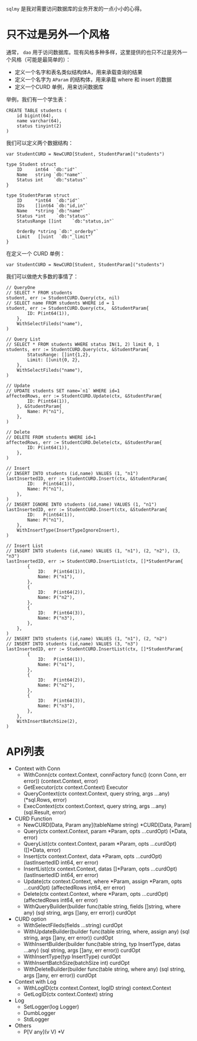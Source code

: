 `sqlmy` 是我对需要访问数据库的业务开发的一点小小的心得。

# 只不过是另外一个风格
通常， `dao` 用于访问数据库。现有风格多种多样，这里提供的也只不过是另外一个风格（可能是最简单的）：
- 定义一个名字和表名类似结构体A，用来承载查询的结果
- 定义一个名字为 `AParam` 的结构体，用来承载 where 和 insert 的数据
- 定义一个CURD 单例，用来访问数据库

举例，我们有一个学生表：
```
CREATE TABLE students (
    id bigint(64),
    name varchar(64),
    status tinyint(2)
)
```

我们可以定义两个数据结构：
```
var StudentCURD = NewCURD[Student, StudentParam]("students")

type Student struct
	ID     int64  `db:"id"`
	Name   string `db:"name"`
	Status int    `db:"status"`
}

type StudentParam struct
	ID     *int64  `db:"id"`
	IDs    []int64 `db:"id,in"`
	Name   *string `db:"name"`
	Status *int    `db:"status"`
	StatusRange []int    `db:"status,in"`

	OrderBy *string `db:"_orderby"`
	Limit   []uint  `db:"_limit"`
}
```

在定义一个 CURD 单例：
```
var StudentCURD = NewCURD[Student, StudentParam]("students")
```

我们可以做绝大多数的事情了：
```
// QueryOne
// SELECT * FROM students
student, err := StudentCURD.Query(ctx, nil)
// SELECT name FROM students WHERE id = 1
student, err := StudentCURD.Query(ctx,  &StudentParam{ 
        ID: P(int64(1)),
    }, 
    WithSelectFileds("name"),
)

// Query List
// SELECT * FROM students WHERE status IN(1, 2) limit 0, 1
students, err := StudentCURD.Query(ctx, &StudentParam{ 
        StatusRange: []int{1,2}, 
        Limit: []unit{0, 2}, 
    }, 
    WithSelectFileds("name"),
)

// Update
// UPDATE students SET name=`n1` WHERE id=1
affectedRows, err := StudentCURD.Update(ctx, &StudentParam{
		ID: P(int64(1)),
	}, &StudentParam{
		Name: P("n1"),
	},
)

// Delete
// DELETE FROM students WHERE id=1
affectedRows, err := StudentCURD.Delete(ctx, &StudentParam{
		ID: P(int64(1)),
	},
)

// Insert
// INSERT INTO students (id,name) VALUES (1, "n1")
lastInsertedID, err := StudentCURD.Insert(ctx, &StudentParam{
		ID:   P(int64(1)),
		Name: P("n1"),
	},
)
// INSERT IGNORE INTO students (id,name) VALUES (1, "n1")
lastInsertedID, err := StudentCURD.Insert(ctx, &StudentParam{
		ID:   P(int64(1)),
		Name: P("n1"),
	},
    WithInsertType(InsertTypeIgnoreInsert),
)

// Insert List
// INSERT INTO students (id,name) VALUES (1, "n1"), (2, "n2"), (3, "n3")
lastInsertedID, err := StudentCURD.InsertList(ctx, []*StudentParam{
		{
			ID:   P(int64(1)),
			Name: P("n1"),
		},
		{
			ID:   P(int64(2)),
			Name: P("n2"),
		},
		{
			ID:   P(int64(3)),
			Name: P("n3"),
		},
	},
)
// INSERT INTO students (id,name) VALUES (1, "n1"), (2, "n2")
// INSERT INTO students (id,name) VALUES (3, "n3")
lastInsertedID, err := StudentCURD.InsertList(ctx, []*StudentParam{
		{
			ID:   P(int64(1)),
			Name: P("n1"),
		},
		{
			ID:   P(int64(2)),
			Name: P("n2"),
		},
		{
			ID:   P(int64(3)),
			Name: P("n3"),
		},
	},
    WithInsertBatchSize(2),
)
```

# API列表
- Context with Conn
	- WithConn(ctx context.Context, connFactory func() (conn Conn, err error)) (context.Context, error) 
	- GetExecutor(ctx context.Context) Executor 
	- QueryContext(ctx context.Context, query string, args ...any) (*sql.Rows, error) 
	- ExecContext(ctx context.Context, query string, args ...any) (sql.Result, error) 
- CURD Function
	- NewCURD[Data, Param any](tableName string) *CURD[Data, Param]
	- Query(ctx context.Context, param *Param, opts ...curdOpt) (*Data, error)
	- QueryList(ctx context.Context, param *Param, opts ...curdOpt) ([]*Data, error)
	- Insert(ctx context.Context, data *Param, opts ...curdOpt) (lastInsertedID int64, err error)
	- InsertList(ctx context.Context, datas []*Param, opts ...curdOpt) (lastInsertedID int64, err error)
	- Update(ctx context.Context, where *Param, assign *Param, opts ...curdOpt) (affectedRows int64, err error)
	- Delete(ctx context.Context, where *Param, opts ...curdOpt) (affectedRows int64, err error)
	- WithQueryBuilder(builder func(table string, fields []string, where any) (sql string, args []any, err error)) curdOpt
- CURD option
	- WithSelectFileds(fields ...string) curdOpt
	- WithUpdateBuilder(builder func(table string, where, assign any) (sql string, args []any, err error)) curdOpt
	- WithInsertBuilder(builder func(table string, typ InsertType, datas ...any) (sql string, args []any, err error)) curdOpt
	- WithInsertType(typ InsertType) curdOpt
	- WithInsertBatchSize(batchSize int) curdOpt
	- WithDeleteBuilder(builder func(table string, where any) (sql string, args []any, err error)) curdOpt
- Context with Log
	- WithLogID(ctx context.Context, logID string) context.Context 
	- GetLogID(ctx context.Context) string 
- Log
	- SetLogger(log Logger)
	- DumbLogger
	- StdLogger
- Others
	- P[V any](v V) *V